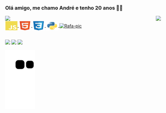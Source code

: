 ### Olá amigo, me chamo André e tenho 20 anos 👨‍💻

<div align="center">
  <a href="https://github.com/lemostrash">
  <img align="left" src="https://github-readme-stats.vercel.app/api?username=lemostrash&show_icons=true&theme=discord_old_blurple&include_all_commits=true&count_private=true"/>
  <img align="right" src="https://github-readme-stats.vercel.app/api/top-langs/?username=lemostrash&layout=compact&langs_count=7&theme=discord_old_blurple"/>
</div>
<div style="display: inline_block"><br>
  <img align="center" alt="Lemos-Js" height="30" width="40" src="https://raw.githubusercontent.com/devicons/devicon/master/icons/javascript/javascript-plain.svg">
  <img align="center" alt="Lemos-HTML" height="30" width="40" src="https://raw.githubusercontent.com/devicons/devicon/master/icons/html5/html5-original.svg">
  <img align="center" alt="Lemos-CSS" height="30" width="40" src="https://raw.githubusercontent.com/devicons/devicon/master/icons/css3/css3-original.svg">
  <img align="center" alt="Lemos-Python" height="30" width="40" src="https://raw.githubusercontent.com/devicons/devicon/master/icons/python/python-original.svg">
  <img align="center" alt="Rafa-pic" height="103" src="https://i.imgur.com/TKPX0C6.gif">

</div>
  
  ##
 
<div> 

  <a href="https://instagram.com/lemostrash" target="_blank"><img src="https://img.shields.io/badge/-Instagram-%23E4405F?style=for-the-badge&logo=instagram&logoColor=white" target="_blank"></a>
  <a href = "mailto:lemoslammer@gmail.com"><img src="https://img.shields.io/badge/-Gmail-%23333?style=for-the-badge&logo=gmail&logoColor=white" target="_blank"></a>
  <a href="https://www.linkedin.com/in/andr%C3%A9-de-lemos-5272b115b/" target="_blank"><img src="https://img.shields.io/badge/-LinkedIn-%230077B5?style=for-the-badge&logo=linkedin&logoColor=white" target="_blank"></a> 
 
</div>

![Snake animation](https://github.com/lemostrash/lemostrash/blob/output/github-contribution-grid-snake.svg)

